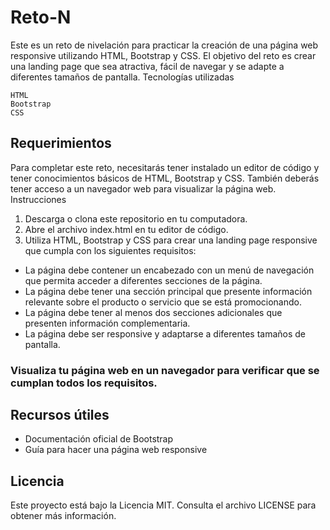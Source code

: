 # Reto-N
Este es un reto de nivelación para practicar la creación de una página web responsive utilizando HTML, Bootstrap y CSS. El objetivo del reto es crear una landing page que sea atractiva, fácil de navegar y se adapte a diferentes tamaños de pantalla.
Tecnologías utilizadas

    HTML
    Bootstrap
    CSS

## Requerimientos

Para completar este reto, necesitarás tener instalado un editor de código y tener conocimientos básicos de HTML, Bootstrap y CSS. También deberás tener acceso a un navegador web para visualizar la página web.
Instrucciones

1. Descarga o clona este repositorio en tu computadora.
2. Abre el archivo index.html en tu editor de código.
3. Utiliza HTML, Bootstrap y CSS para crear una landing page responsive que cumpla con los siguientes requisitos:
- La página debe contener un encabezado con un menú de navegación que permita acceder a diferentes secciones de la página.
- La página debe tener una sección principal que presente información relevante sobre el producto o servicio que se está promocionando.
- La página debe tener al menos dos secciones adicionales que presenten información complementaria.
- La página debe ser responsive y adaptarse a diferentes tamaños de pantalla.

 ### Visualiza tu página web en un navegador para verificar que se cumplan todos los requisitos.

## Recursos útiles

- Documentación oficial de Bootstrap
- Guía para hacer una página web responsive

## Licencia

Este proyecto está bajo la Licencia MIT. Consulta el archivo LICENSE para obtener más información.
